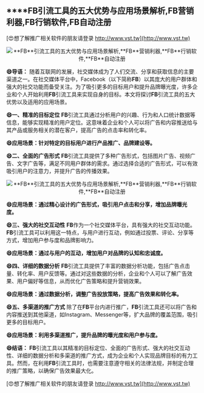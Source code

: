 ## ****FB**引流工具的五大优势与应用场景解析,**FB**营销利器,**FB**行销软件,**FB**自动注册**

[😍想了解推广相关软件的朋友请登录 http://www.vst.tw](http://www.vst.tw)

 <center><img src="https://vst.tw/MP4/tuiguang/png/4.png" alt="**FB**引流工具的五大优势与应用场景解析,**FB**营销利器,**FB**行销软件,**FB**自动注册"></center>

**😄导语：**
随着互联网的发展，社交媒体成为了人们交流、分享和获取信息的主要渠道之一。在社交媒体平台中，Facebook（以下简称**FB**）以其庞大的用户群体和强大的社交功能而备受关注。为了吸引更多的目标用户和提升品牌曝光度，许多企业和个人开始利用**FB**引流工具来实现自身的目标。本文将探讨**FB**引流工具的五大优势以及适用的应用场景。

**😄一、精准的目标定位**
**FB**引流工具通过分析用户的兴趣、行为和人口统计数据等信息，能够实现精准的用户定位。这意味着企业和个人可以将广告和内容推送给与其产品或服务相关的潜在客户，提高广告的点击率和转化率。

**😄应用场景：针对特定的目标用户进行产品推广、品牌建设等。**

**😄二、全面的广告形式**
**FB**引流工具提供了多种广告形式，包括图片广告、视频广告、文字广告等，满足不同用户群体的需求。通过选择合适的广告形式，可以有效吸引用户的注意力，并提升广告的传播效果。

 <center><img src="https://vst.tw/MP4/tuiguang/png/7.png" alt="**FB**引流工具的五大优势与应用场景解析,**FB**营销利器,**FB**行销软件,**FB**自动注册"></center>

**😄应用场景：通过精心设计的广告形式，吸引用户点击和分享，增加品牌曝光度。**

**😄三、强大的社交互动性**
**FB**作为一个社交媒体平台，具有强大的社交互动功能。**FB**引流工具可以利用这一特点，与用户进行互动，例如通过投票、评论、分享等方式，增加用户参与度和品牌影响力。

**😄应用场景：通过与用户的互动，增加用户对品牌的认知和忠诚度。**

**😄四、详细的数据分析**
**FB**引流工具提供了丰富的数据分析功能，包括广告点击量、转化率、用户反馈等。通过对这些数据的分析，企业和个人可以了解广告效果、用户偏好等信息，从而优化广告策略和提升营销效果。

**😄应用场景：通过数据分析，调整广告投放策略，提高广告效果和转化率。**

**😄五、多渠道的推广方式**
除了在**FB**平台内进行推广，**FB**引流工具还可以将广告和内容推送到其他渠道，如Instagram、Messenger等，扩大品牌的覆盖范围，吸引更多的目标用户。

**😄应用场景：利用多渠道推广，提升品牌的曝光度和用户参与度。**

**😄结语：**
**FB**引流工具以其精准的目标定位、全面的广告形式、强大的社交互动性、详细的数据分析和多渠道的推广方式，成为企业和个人实现品牌目标的有力工具。然而，在利用**FB**引流工具时，也需要注意遵守相关的法律法规，并制定合理的推广策略，以确保广告效果最大化。

[😍想了解推广相关软件的朋友请登录 http://www.vst.tw](http://www.vst.tw)




